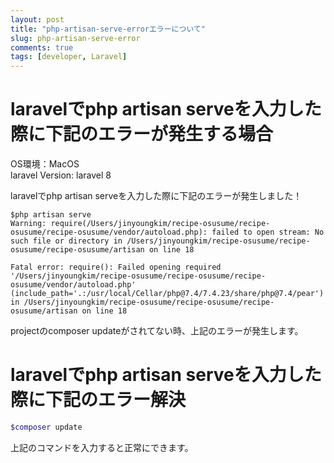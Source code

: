 ```yaml
---
layout: post
title: "php-artisan-serve-errorエラーについて"
slug: php-artisan-serve-error
comments: true
tags: [developer, Laravel]
---
```

# laravelでphp artisan serveを入力した際に下記のエラーが発生する場合    

OS環境：MacOS  
laravel Version: laravel 8  

laravelでphp artisan serveを入力した際に下記のエラーが発生しました！  
  
```terminal
$php artisan serve
Warning: require(/Users/jinyoungkim/recipe-osusume/recipe-osusume/recipe-osusume/vendor/autoload.php): failed to open stream: No such file or directory in /Users/jinyoungkim/recipe-osusume/recipe-osusume/recipe-osusume/artisan on line 18

Fatal error: require(): Failed opening required '/Users/jinyoungkim/recipe-osusume/recipe-osusume/recipe-osusume/vendor/autoload.php' (include_path='.:/usr/local/Cellar/php@7.4/7.4.23/share/php@7.4/pear') in /Users/jinyoungkim/recipe-osusume/recipe-osusume/recipe-osusume/artisan on line 18
```
  
projectのcomposer updateがされてない時、上記のエラーが発生します。  

# laravelでphp artisan serveを入力した際に下記のエラー解決
  

  
```php
$composer update
```
    
上記のコマンドを入力すると正常にできます。  